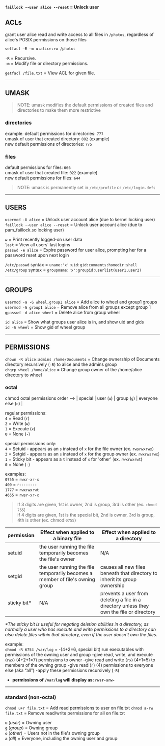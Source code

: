 
**`faillock --user alice --reset` = Unlock user**

## ACLs 

grant user alice read and write access to all files in `/photos`, regardless of alice's POSIX permissions on those files
```bash
setfacl –R –m u:alice:rw /photos
```
`-R` = Recursive.  
`-m` = Modify file or directory permissions.  

`getfacl /file.txt` = View ACL for given file.  


---
## UMASK 

> NOTE: umask modifies the default permissions of created files and directories to make them more restrictive 

### directories 

example:
default permissions for directories:    `777`  
umask of user that created directory:   `002` (example)  
new default permissions of directories: `775`

### files 

default permissions for files:     `666`  
umask of user that created file:   `022` (example)  
new default permissions for files: `644`

> NOTE: umask is permanently set in `/etc/profile` or `/etc/login.defs`


---
## USERS 

`usermod -U alice`              = Unlock user account alice (due to kernel locking user)  
`faillock --user alice --reset` = Unlock user account alice (due to pam_faillock.so locking user)

`w`               = Print recently logged-on user data  
`last`            = View all users' last logins  
`passwd -e alice` = Expire password for user alice, prompting her for a password reset upon next login 

`/etc/passwd` syntax = `uname:'x':uid:gid:comments:homedir:shell`  
`/etc/group` syntax  = `groupname:'x':groupid:userlist(user1,user2)`


---
## GROUPS

`usermod -a -G wheel,group1 alice` = Add alice to wheel and group1 groups   
`usermod -G group1 alice`          = Remove alice from all groups except group 1  
`gpasswd -d alice wheel`           = Delete alice from group wheel

`id alice`    = Show what groups user alice is in, and show uid and gids  
`id -G wheel` = Show gid of wheel group


---
## PERMISSIONS

`chown -R alice:admins /home/Documents` = Change ownership of Documents directory recursively (`-R`) to alice and the admins group  
`chgrp wheel /home/alice` = Change group owner of the /home/alice directory to wheel 

### octal 

chmod octal permissions order --> | special | user (`u`) | group (`g`) | everyone else (`o`) |

regular permissions:  
`4` = Read (`r`)  
`2` = Write (`w`)  
`1` = Execute (`x`)  
`0` = None (`-`)

special permissions only:  
`4` = Setuid - appears as an `s` instead of `x` for the file owner (ex. `rwsrwxrwx`)  
`2` = Setgid - appears as an `s` instead of `x` for the group owner (ex. `rwxrwsrwx`)  
`1` = Sticky bit - appears as a `t` instead of `x` for 'other' (ex. `rwxrwxrwt`)  
`0` = None (`-`)

examples:  
`0755` = `rwxr-xr-x`  
`400`  = `r--------`  
`1777` = `rwxrwxrwt`  
`4655` = `rwsr-xr-x`

> If 3 digits are given, 1st is owner, 2nd is group, 3rd is other (ex. `chmod 755`)  
> If 4 digits are given, 1st is the special bit, 2nd is owner, 3rd is group, 4th is other (ex. chmod `0755`)


| permission | Effect when applied to a binary file                           | Effect when applied to a directory |
|------------|----------------------------------------------------------------|------------------------------------|
|setuid      | the user running the file temporarily becomes the file's owner | N/A                                |
|setgid      | the user running the file temporarily becomes a member of file's owning group | causes all new files beneath that directory to inherit its group ownership |
|sticky bit\* | N/A | prevents a user from deleting a file in a directory unless they own the file or directory |

*\*The sticky bit is useful for negating deletion abilities in a directory, as normally a user who has execute and write permissions to a directory can also delete files within that directory, even if the user doesn't own the files.*


example:  
`chmod -R 6754 /var/log` = 
-(4+2=6, special bit) run executables with permissions of the owning user and group 
-give read, write, and execute (`rwx`) (4+2+1=7) permissions to owner
-give read and write (`rx`) (4+1=5) to members of the owning group
-give read (`r`) (4) permissions to everyone else (aka “all”)
-apply these permissions recursively (`-R`)
- **permissions of `/var/log` will display as: `rwsr-srw-`**

---
### standard (non-octal) 

`chmod u+r file.txt`  = Add read permissions to user on file.txt
`chmod a-rw file.txt` = Remove read/write permissions for all on file.txt 

`u` (*user*)  = Owning user  
`g` (*group*) = Owning group  
`o` (*other*) = Users not in the file's owning group  
`a` (*all*)   = Everyone, including the owning user and group

